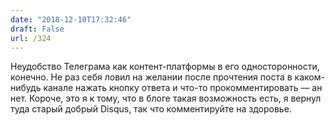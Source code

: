 ```yaml
---
date: "2018-12-10T17:32:46"
draft: False
url: /324
---
```


Неудобство Телеграма как контент-платформы  в его односторонности, конечно. Не раз себя ловил на желании после прочтения поста в каком-нибудь канале нажать кнопку ответа и что-то прокомментировать — ан нет.
Короче, это я к тому, что в блоге такая возможность есть, я вернул туда старый добрый Disqus, так что комментируйте на здоровье.
